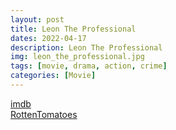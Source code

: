 ```yaml
---
layout: post
title: Leon The Professional
dates: 2022-04-17
description: Leon The Professional
img: leon_the_professional.jpg
tags: [movie, drama, action, crime]
categories: [Movie]
---
```


[imdb](https://www.imdb.com/title/tt0110413/)  
[RottenTomatoes](https://www.rottentomatoes.com/m/leon_the_professional)
